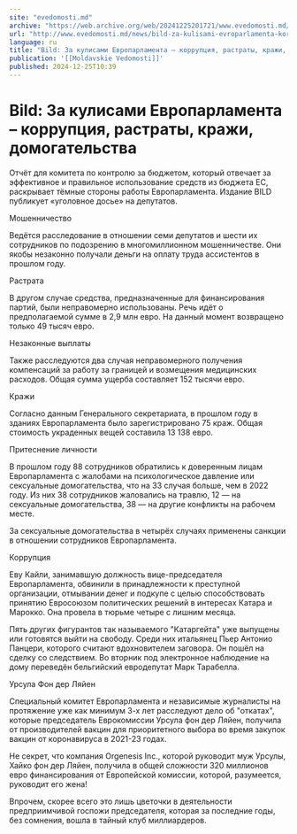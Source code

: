 ```yaml
---
site: "evedomosti.md"
archive: "https://web.archive.org/web/20241225201721/www.evedomosti.md/news/bild-za-kulisami-evroparlamenta-korrupciya-rastraty-krazhi-d"
url: "http://www.evedomosti.md/news/bild-za-kulisami-evroparlamenta-korrupciya-rastraty-krazhi-d"
language: ru
title: "Bild: За кулисами Европарламента – коррупция, растраты, кражи, домогательства"
publication: '[[Moldavskie Vedomosti]]'
published: 2024-12-25T10:39
---
```


# Bild: За кулисами Европарламента – коррупция, растраты, кражи, домогательства

Отчёт для комитета по контролю за бюджетом, который отвечает за эффективное и правильное использование средств из бюджета ЕС, раскрывает тёмные стороны работы Европарламента. Издание BILD публикует «уголовное досье» на депутатов.

Мошенничество

Ведётся расследование в отношении семи депутатов и шести их сотрудников по подозрению в многомиллионном мошенничестве. Они якобы незаконно получали деньги на оплату труда ассистентов в прошлом году.

Растрата

В другом случае средства, предназначенные для финансирования партий, были неправомерно использованы. Речь идёт о предполагаемой сумме в 2,9 млн евро. На данный момент возвращено только 49 тысяч евро.

Незаконные выплаты

Также расследуются два случая неправомерного получения компенсаций за работу за границей и возмещения медицинских расходов. Общая сумма ущерба составляет 152 тысячи евро.

Кражи

Согласно данным Генерального секретариата, в прошлом году в зданиях Европарламента было зарегистрировано 75 краж. Общая стоимость украденных вещей составила 13 138 евро.

Притеснение личности

В прошлом году 88 сотрудников обратились к доверенным лицам Европарламента с жалобами на психологическое давление или сексуальные домогательства, что на 33 случая больше, чем в 2022 году. Из них 38 сотрудников жаловались на травлю, 12 — на сексуальные домогательства, 38 — на другие конфликты на рабочем месте.

За сексуальные домогательства в четырёх случаях применены санкции в отношении сотрудников Европарламента.

Коррупция

Еву Кайли, занимавшую должность вице-председателя Европарламента, обвинили в принадлежности к преступной организации, отмывании денег и подкупе с целью способствовать принятию Евросоюзом политических решений в интересах Катара и Марокко. Она провела в тюрьме четыре с лишним месяца.

Пять других фигурантов так называемого "Катаргейта" уже выпущены или готовятся выйти на свободу. Среди них итальянец Пьер Антонио Панцери, которого считают вдохновителем заговора. Он пошёл на сделку со следствием. Во вторник под электронное наблюдение на дому переведён бельгийский евродепутат Марк Тарабелла.

Урсула Фон дер Ляйен

Специальный комитет Европарламента и независимые журналисты на протяжение уже как минимум 3-х лет расследуют дело об "откатах", которые председатель Еврокомиссии Урсула фон дер Ляйен, получила от производителей вакцин для приоритетного выбора во время закупок вакцин от коронавируса в 2021-23 годах.

Не секрет, что компания Orgenesis Inc., которой руководит муж Урсулы, Хайко фон дер Ляйен, получила в общей сложности 320 миллионов евро финансирования от Европейской комиссии, которой, разумеется, руководит его жена!

Впрочем, скорее всего это лишь цветочки в деятельности предприимчивой госпожи председателя, которая за последние годы, без сомнения, вошла в тайный клуб миллиардеров. 